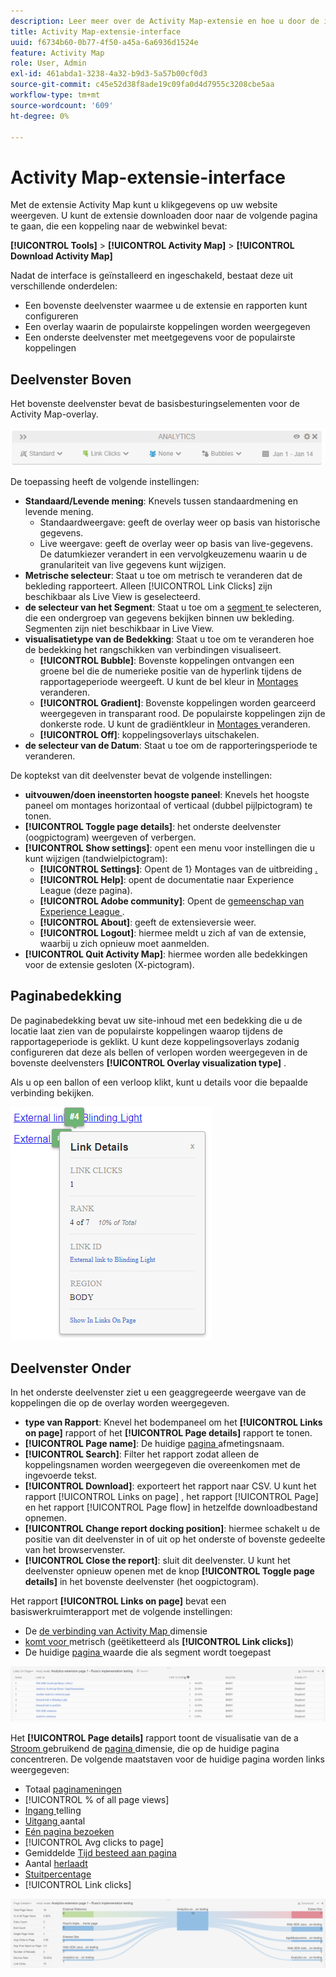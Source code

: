 ```yaml
---
description: Leer meer over de Activity Map-extensie en hoe u door de interface ervan kunt navigeren.
title: Activity Map-extensie-interface
uuid: f6734b60-0b77-4f50-a45a-6a6936d1524e
feature: Activity Map
role: User, Admin
exl-id: 461abda1-3238-4a32-b9d3-5a57b00cf0d3
source-git-commit: c45e52d38f8ade19c09fa0d4d7955c3208cbe5aa
workflow-type: tm+mt
source-wordcount: '609'
ht-degree: 0%

---
```


# Activity Map-extensie-interface

Met de extensie Activity Map kunt u klikgegevens op uw website weergeven. U kunt de extensie downloaden door naar de volgende pagina te gaan, die een koppeling naar de webwinkel bevat:

**[!UICONTROL Tools]** > **[!UICONTROL Activity Map]** > **[!UICONTROL Download Activity Map]**

Nadat de interface is geïnstalleerd en ingeschakeld, bestaat deze uit verschillende onderdelen:

* Een bovenste deelvenster waarmee u de extensie en rapporten kunt configureren
* Een overlay waarin de populairste koppelingen worden weergegeven
* Een onderste deelvenster met meetgegevens voor de populairste koppelingen

## Deelvenster Boven

Het bovenste deelvenster bevat de basisbesturingselementen voor de Activity Map-overlay.

![ Bedekking ](../assets/overlay.png)

De toepassing heeft de volgende instellingen:

* **Standaard/Levende mening**: Knevels tussen standaardmening en levende mening.
   * Standaardweergave: geeft de overlay weer op basis van historische gegevens.
   * Live weergave: geeft de overlay weer op basis van live-gegevens. De datumkiezer verandert in een vervolgkeuzemenu waarin u de granulariteit van live gegevens kunt wijzigen.
* **Metrische selecteur**: Staat u toe om metrisch te veranderen dat de bekleding rapporteert. Alleen [!UICONTROL Link Clicks] zijn beschikbaar als Live View is geselecteerd.
* **de selecteur van het Segment**: Staat u toe om a [ segment ](/help/components/segmentation/seg-overview.md) te selecteren, die een ondergroep van gegevens bekijken binnen uw bekleding. Segmenten zijn niet beschikbaar in Live View.
* **visualisatietype van de Bedekking**: Staat u toe om te veranderen hoe de bedekking het rangschikken van verbindingen visualiseert.
   * **[!UICONTROL Bubble]**: Bovenste koppelingen ontvangen een groene bel die de numerieke positie van de hyperlink tijdens de rapportageperiode weergeeft. U kunt de bel kleur in [ Montages ](settings.md) veranderen.
   * **[!UICONTROL Gradient]**: Bovenste koppelingen worden gearceerd weergegeven in transparant rood. De populairste koppelingen zijn de donkerste rode. U kunt de gradiëntkleur in [ Montages ](settings.md) veranderen.
   * **[!UICONTROL Off]**: koppelingsoverlays uitschakelen.
* **de selecteur van de Datum**: Staat u toe om de rapporteringsperiode te veranderen.

De koptekst van dit deelvenster bevat de volgende instellingen:

* **uitvouwen/doen ineenstorten hoogste paneel**: Knevels het hoogste paneel om montages horizontaal of verticaal (dubbel pijlpictogram) te tonen.
* **[!UICONTROL Toggle page details]**: het onderste deelvenster (oogpictogram) weergeven of verbergen.
* **[!UICONTROL Show settings]**: opent een menu voor instellingen die u kunt wijzigen (tandwielpictogram):
   * **[!UICONTROL Settings]**: Opent de 1} Montages van de uitbreiding [.](settings.md)
   * **[!UICONTROL Help]**: opent de documentatie naar Experience League (deze pagina).
   * **[!UICONTROL Adobe community]**: Opent de [ gemeenschap van Experience League ](https://experienceleaguecommunities.adobe.com/).
   * **[!UICONTROL About]**: geeft de extensieversie weer.
   * **[!UICONTROL Logout]**: hiermee meldt u zich af van de extensie, waarbij u zich opnieuw moet aanmelden.
* **[!UICONTROL Quit Activity Map]**: hiermee worden alle bedekkingen voor de extensie gesloten (X-pictogram).

## Paginabedekking

De paginabedekking bevat uw site-inhoud met een bedekking die u de locatie laat zien van de populairste koppelingen waarop tijdens de rapportageperiode is geklikt. U kunt deze koppelingsoverlays zodanig configureren dat deze als bellen of verlopen worden weergegeven in de bovenste deelvensters **[!UICONTROL Overlay visualization type]** .

Als u op een ballon of een verloop klikt, kunt u details voor die bepaalde verbinding bekijken.

![ Bubble van de Verbinding ](../assets/link-bubble.png)

## Deelvenster Onder

In het onderste deelvenster ziet u een geaggregeerde weergave van de koppelingen die op de overlay worden weergegeven.

* **type van Rapport**: Knevel het bodempaneel om het **[!UICONTROL Links on page]** rapport of het **[!UICONTROL Page details]** rapport te tonen.
* **[!UICONTROL Page name]**: De huidige [ pagina ](/help/components/dimensions/page.md) afmetingsnaam.
* **[!UICONTROL Search]**: Filter het rapport zodat alleen de koppelingsnamen worden weergegeven die overeenkomen met de ingevoerde tekst.
* **[!UICONTROL Download]**: exporteert het rapport naar CSV. U kunt het rapport [!UICONTROL Links on page] , het rapport [!UICONTROL Page] en het rapport [!UICONTROL Page flow] in hetzelfde downloadbestand opnemen.
* **[!UICONTROL Change report docking position]**: hiermee schakelt u de positie van dit deelvenster in of uit op het onderste of bovenste gedeelte van het browservenster.
* **[!UICONTROL Close the report]**: sluit dit deelvenster. U kunt het deelvenster opnieuw openen met de knop **[!UICONTROL Toggle page details]** in het bovenste deelvenster (het oogpictogram).

Het rapport **[!UICONTROL Links on page]** bevat een basiswerkruimterapport met de volgende instellingen:

* De [ de verbinding van Activity Map ](/help/components/dimensions/activity-map-link.md) dimensie
* [ komt voor ](/help/components/metrics/occurrences.md) metrisch (geëtiketteerd als **[!UICONTROL Link clicks]**)
* De huidige [ pagina ](/help/components/dimensions/page.md) waarde die als segment wordt toegepast

![ Verbindingen op paginapaneel ](../assets/links-on-page.png)

Het **[!UICONTROL Page details]** rapport toont de visualisatie van de a [ Stroom ](/help/analyze/analysis-workspace/visualizations/c-flow/flow.md) gebruikend de [ pagina ](/help/components/dimensions/page.md) dimensie, die op de huidige pagina concentreren. De volgende maatstaven voor de huidige pagina worden links weergegeven:

* Totaal [ paginameningen ](/help/components/metrics/page-views.md)
* [!UICONTROL % of all page views]
* [ Ingang ](/help/components/metrics/entries.md) telling
* [ Uitgang ](/help/components/metrics/exits.md) aantal
* [Eén pagina bezoeken](/help/components/metrics/single-page-visits.md)
* [!UICONTROL Avg clicks to page]
* Gemiddelde [ Tijd besteed aan pagina ](/help/components/metrics/time-spent.md)
* Aantal [ herlaadt ](/help/components/metrics/reloads.md)
* [Stuitpercentage](/help/components/metrics/bounce-rate.md)
* [!UICONTROL Link clicks]

![Paginadata](../assets/page-details.png)
